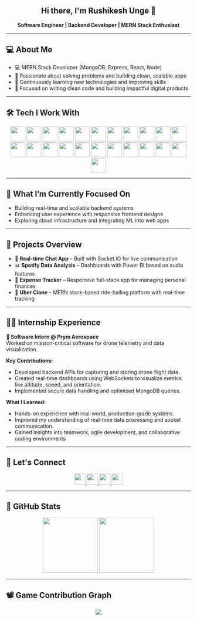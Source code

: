 <h2 align="center">Hi there, I'm Rushikesh Unge 👋</h2>

<p align="center">
  <b>Software Engineer | Backend Developer | MERN Stack Enthusiast</b>
</p>

---

## 💻 About Me

- 💻 MERN Stack Developer (MongoDB, Express, React, Node)
- 🧠 Passionate about solving problems and building clean, scalable apps
- 🌱 Continuously learning new technologies and improving skills
- 🚀 Focused on writing clean code and building impactful digital products

---

## 🛠️ Tech I Work With

<div align="center">
  <img src="https://cdn.jsdelivr.net/gh/devicons/devicon/icons/c/c-original.svg" height="40" />
  <img src="https://cdn.jsdelivr.net/gh/devicons/devicon/icons/html5/html5-original.svg" height="40" />
  <img src="https://cdn.jsdelivr.net/gh/devicons/devicon/icons/css3/css3-original.svg" height="40" />
  <img src="https://cdn.jsdelivr.net/gh/devicons/devicon/icons/javascript/javascript-original.svg" height="40" />
  <img src="https://skillicons.dev/icons?i=tailwind" height="40" />
  <img src="https://cdn.jsdelivr.net/gh/devicons/devicon/icons/react/react-original.svg" height="40" />
  <img src="https://cdn.jsdelivr.net/gh/devicons/devicon/icons/nodejs/nodejs-original.svg" height="40" />
  <img src="https://cdn.jsdelivr.net/gh/devicons/devicon/icons/express/express-original.svg" height="40" />
  <img src="https://cdn.jsdelivr.net/gh/devicons/devicon/icons/npm/npm-original-wordmark.svg" height="40" />
  <img src="https://cdn.jsdelivr.net/gh/devicons/devicon/icons/mongodb/mongodb-original.svg" height="40" />
  <img src="https://skillicons.dev/icons?i=ts" height="40" />
  <img src="https://cdn.jsdelivr.net/gh/devicons/devicon/icons/git/git-original.svg" height="40" />
  <img src="https://cdn.jsdelivr.net/gh/devicons/devicon/icons/github/github-original.svg" height="40" />
  <img src="https://cdn.jsdelivr.net/gh/devicons/devicon/icons/nextjs/nextjs-original.svg" height="40" />
  <img src="https://cdn.jsdelivr.net/gh/devicons/devicon/icons/linux/linux-original.svg" height="40" />
  <img src="https://skillicons.dev/icons?i=py" height="40" />
  <img src="https://cdn.jsdelivr.net/gh/devicons/devicon/icons/kaggle/kaggle-original.svg" height="40" />
  <img src="https://cdn.jsdelivr.net/gh/devicons/devicon/icons/jupyter/jupyter-original.svg" height="40" />
  <img src="https://cdn.jsdelivr.net/gh/devicons/devicon/icons/mysql/mysql-original.svg" height="40" />
  <img src="https://cdn.jsdelivr.net/gh/devicons/devicon/icons/numpy/numpy-original.svg" height="40" />
  <img src="https://cdn.jsdelivr.net/gh/devicons/devicon/icons/pandas/pandas-original.svg" height="40" />
  <img src="https://cdn.jsdelivr.net/gh/devicons/devicon/icons/vscode/vscode-original.svg" height="40" />
  <img src="https://cdn.jsdelivr.net/gh/devicons/devicon/icons/sqlite/sqlite-original.svg" height="40" />
</div>

---

## 🚀 What I’m Currently Focused On

- Building real-time and scalable backend systems
- Enhancing user experience with responsive frontend designs
- Exploring cloud infrastructure and integrating ML into web apps

---

## 📌 Projects Overview

- 💬 **Real-time Chat App** – Built with Socket.IO for live communication
- 📊 **Spotify Data Analysis** – Dashboards with Power BI based on audio features
- 💸 **Expense Tracker** – Responsive full-stack app for managing personal finances
- 🚗 **Uber Clone** – MERN stack-based ride-hailing platform with real-time tracking

---

## 👨‍💼 Internship Experience

**🔧 Software Intern @ Prym Aerospace**  
Worked on mission-critical software for drone telemetry and data visualization.

**Key Contributions:**
- Developed backend APIs for capturing and storing drone flight data.
- Created real-time dashboards using WebSockets to visualize metrics like altitude, speed, and orientation.
- Implemented secure data handling and optimized MongoDB queries.

**What I Learned:**
- Hands-on experience with real-world, production-grade systems.
- Improved my understanding of real-time data processing and socket communication.
- Gained insights into teamwork, agile development, and collaborative coding environments.

---

## 📢 Let's Connect

<div align="center">
  <a href="https://www.linkedin.com/in/rushi-unge/" target="_blank">
    <img src="https://img.shields.io/static/v1?message=LinkedIn&logo=linkedin&label=&color=0077B5&logoColor=white&style=for-the-badge" height="30" />
  </a>
  <a href="https://x.com/Rushi_Unge" target="_blank">
    <img src="https://img.shields.io/static/v1?message=Twitter&logo=twitter&label=&color=1DA1F2&logoColor=white&style=for-the-badge" height="30" />
  </a>
  <a href="https://www.instagram.com/rushi_unge/" target="_blank">
    <img src="https://img.shields.io/static/v1?message=Instagram&logo=instagram&label=&color=E4405F&logoColor=white&style=for-the-badge" height="30" />
  </a>
  <a href="mailto:rushikeshunge@gmail.com" target="_blank">
    <img src="https://img.shields.io/static/v1?message=Gmail&logo=gmail&label=&color=D14836&logoColor=white&style=for-the-badge" height="30" />
  </a>
</div>

---

## 🌟 GitHub Stats

<div align="center">
  <img src="https://github-readme-stats.vercel.app/api?username=Rushi-unge&show_icons=true&include_all_commits=true&count_private=true&theme=dracula" height="150" />
  <img src="https://streak-stats.demolab.com?user=Rushi-unge&theme=dracula&hide_border=false&border_radius=5" height="150" />
</div>

---

## 📽️ Game Contribution Graph

<div align="center">
  <img src="https://github-contribution-graph-generator.vercel.app/api/pacman?username=Rushi-unge&theme=github-dark" />
</div>

